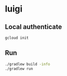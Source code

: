 # luigi

## Local authenticate
```sh
gcloud init
```

## Run

```sh
./gradlew build -info
./gradlew run
```
